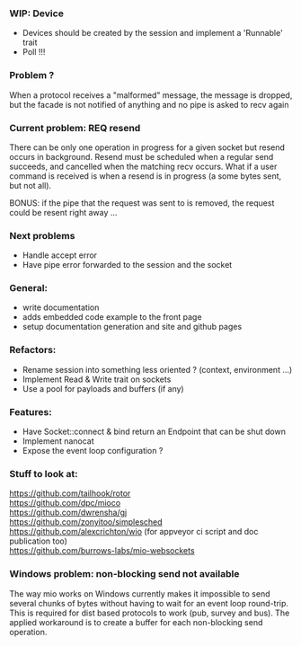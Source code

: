 ### WIP: Device
 - Devices should be created by the session and implement a 'Runnable' trait
 - Poll !!!

### Problem ?
When a protocol receives a "malformed" message, the message is dropped, but the facade is not notified of anything and no pipe is asked to recv again

### Current problem: REQ resend
There can be only one operation in progress for a given socket but resend occurs in background.
Resend must be scheduled when a regular send succeeds, and cancelled when the matching recv occurs.
What if a user command is received is when a resend is in progress (a some bytes sent, but not all).

BONUS: if the pipe that the request was sent to is removed, the request could be resent right away ...

### Next problems
- Handle accept error
- Have pipe error forwarded to the session and the socket

### General:
- write documentation
- adds embedded code example to the front page
- setup documentation generation and site and github pages

### Refactors:
- Rename session into something less oriented ? (context, environment ...)
- Implement Read & Write trait on sockets
- Use a pool for payloads and buffers (if any)

### Features:
- Have Socket::connect & bind return an Endpoint that can be shut down
- Implement nanocat
- Expose the event loop configuration ?

### Stuff to look at:
https://github.com/tailhook/rotor  
https://github.com/dpc/mioco  
https://github.com/dwrensha/gj  
https://github.com/zonyitoo/simplesched  
https://github.com/alexcrichton/wio (for appveyor ci script and doc publication too)  
https://github.com/burrows-labs/mio-websockets  

### Windows problem: non-blocking send not available
The way mio works on Windows currently makes it impossible to send several chunks of bytes
without having to wait for an event loop round-trip.
This is required for dist based protocols to work (pub, survey and bus).
The applied workaround is to create a buffer for each non-blocking send operation.
